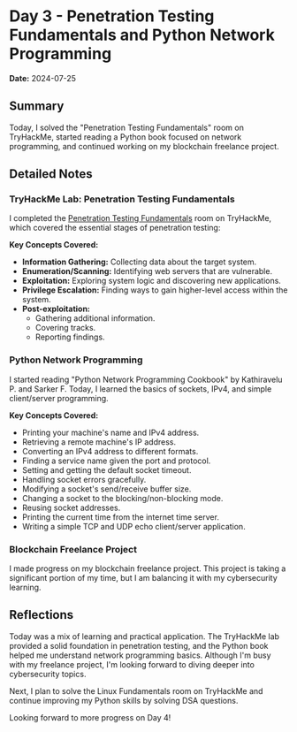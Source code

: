 # Day 3 - Penetration Testing Fundamentals and Python Network Programming

**Date:** 2024-07-25

## Summary
Today, I solved the "Penetration Testing Fundamentals" room on TryHackMe, started reading a Python book focused on network programming, and continued working on my blockchain freelance project.

## Detailed Notes

### TryHackMe Lab: Penetration Testing Fundamentals
I completed the [Penetration Testing Fundamentals](https://tryhackme.com/r/room/pentestingfundamentals) room on TryHackMe, which covered the essential stages of penetration testing:

**Key Concepts Covered:**
- **Information Gathering:** Collecting data about the target system.
- **Enumeration/Scanning:** Identifying web servers that are vulnerable.
- **Exploitation:** Exploring system logic and discovering new applications.
- **Privilege Escalation:** Finding ways to gain higher-level access within the system.
- **Post-exploitation:** 
  - Gathering additional information.
  - Covering tracks.
  - Reporting findings.

### Python Network Programming
I started reading "Python Network Programming Cookbook" by Kathiravelu P. and Sarker F. Today, I learned the basics of sockets, IPv4, and simple client/server programming.

**Key Concepts Covered:**
- Printing your machine's name and IPv4 address.
- Retrieving a remote machine's IP address.
- Converting an IPv4 address to different formats.
- Finding a service name given the port and protocol.
- Setting and getting the default socket timeout.
- Handling socket errors gracefully.
- Modifying a socket's send/receive buffer size.
- Changing a socket to the blocking/non-blocking mode.
- Reusing socket addresses.
- Printing the current time from the internet time server.
- Writing a simple TCP and UDP echo client/server application.

### Blockchain Freelance Project
I made progress on my blockchain freelance project. This project is taking a significant portion of my time, but I am balancing it with my cybersecurity learning.

## Reflections
Today was a mix of learning and practical application. The TryHackMe lab provided a solid foundation in penetration testing, and the Python book helped me understand network programming basics. Although I'm busy with my freelance project, I'm looking forward to diving deeper into cybersecurity topics.

Next, I plan to solve the Linux Fundamentals room on TryHackMe and continue improving my Python skills by solving DSA questions.

Looking forward to more progress on Day 4!
